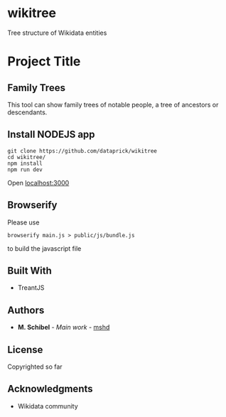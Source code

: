 # wikitree
Tree structure of Wikidata entities

# Project Title

## Family Trees

This tool can show family trees of notable people, a tree of ancestors or descendants.

## Install NODEJS app

```console
git clone https://github.com/dataprick/wikitree
cd wikitree/
npm install
npm run dev
```

Open [localhost:3000](http://localhost:3000/)

## Browserify

Please use 
```console
browserify main.js > public/js/bundle.js 
```
to build the javascript file

## Built With

* TreantJS


## Authors

* **M. Schibel** - *Main work* - [mshd](https://github.com/mshd)

## License

Copyrighted so far

## Acknowledgments

* Wikidata community
